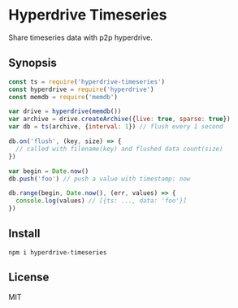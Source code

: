 # Hyperdrive Timeseries

Share timeseries data with p2p hyperdrive.

## Synopsis

```javascript
const ts = require('hyperdrive-timeseries')
const hyperdrive = require('hyperdrive')
const memdb = require('memdb')

var drive = hyperdrive(memdb())
var archive = drive.createArchive({live: true, sparse: true})
var db = ts(archive, {interval: 1}) // flush every 1 second

db.on('flush', (key, size) => {
  // called with filename(key) and flushed data count(size)
})

var begin = Date.now()
db.push('foo') // push a value with timestamp: now

db.range(begin, Date.now(), (err, values) => {
  console.log(values) // [{ts: ..., data: 'foo'}]
})
```

## Install

```
npm i hyperdrive-timeseries
```

## License

MIT
